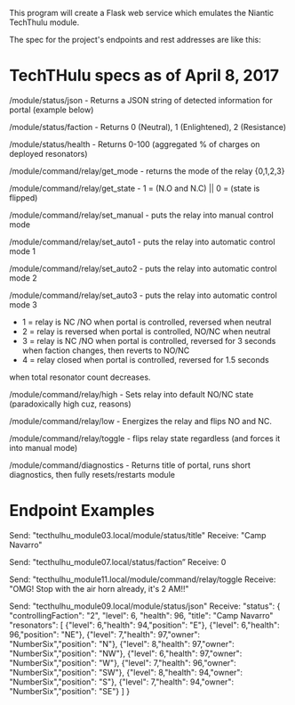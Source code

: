 This program will create a Flask web service which emulates the Niantic TechThulu module.

The spec for the project's endpoints and rest addresses are like this:

# TechTHulu specs as of April 8, 2017

/module/status/json - Returns a JSON string of detected information for portal (example below)

/module/status/faction - Returns 0 (Neutral), 1 (Enlightened), 2 (Resistance)

/module/status/health - Returns 0-100 (aggregated % of charges on deployed resonators)

/module/command/relay/get_mode - returns the mode of the relay {0,1,2,3}

/module/command/relay/get_state - 1 = (N.O and N.C) || 0 = (state is flipped)

/module/command/relay/set_manual - puts the relay into manual control mode

/module/command/relay/set_auto1 - puts the relay into automatic control mode 1

/module/command/relay/set_auto2 - puts the relay into automatic control mode 2

/module/command/relay/set_auto3 - puts the relay into automatic control mode 3

- 1 = relay is NC /NO when portal is controlled, reversed when neutral
- 2 = relay is reversed when portal is controlled, NO/NC when neutral
- 3 = relay is NC /NO when portal is controlled, reversed for 3 seconds when faction changes, then reverts to NO/NC
- 4 = relay closed when portal is controlled, reversed for 1.5 seconds

when total resonator count decreases.

/module/command/relay/high - Sets relay into default NO/NC state (paradoxically high cuz, reasons)

/module/command/relay/low - Energizes the relay and flips NO and NC.

/module/command/relay/toggle - flips relay state regardless (and forces it into manual mode)

/module/command/diagnostics - Returns title of portal, runs short diagnostics, then fully resets/restarts module

# Endpoint Examples

Send: "tecthulhu_module03.local/module/status/title"
Receive: "Camp Navarro"

Send: "tecthulhu_module07.local/status/faction”
Receive: 0

Send: "tecthulhu_module11.local/module/command/relay/toggle
Receive: "OMG! Stop with the air horn already, it's 2 AM!!"

Send: "tecthulhu_module09.local/module/status/json"
Receive: "status": {
	"controllingFaction": "2",
	"level": 6,
	"health": 96,
	"title": "Camp Navarro"
	"resonators": [
		{"level": 6,"health": 94,"position": "E"},
		{"level": 6,"health": 96,"position": "NE"},
		{"level": 7,"health": 97,"owner": "NumberSix","position": "N"},
		{"level": 8,"health": 97,"owner": "NumberSix","position": "NW"},
		{"level": 6,"health": 97,"owner": "NumberSix","position": "W"},
		{"level": 7,"health": 96,"owner": "NumberSix","position": "SW"},
		{"level": 8,"health": 94,"owner": "NumberSix","position": "S"},
		{"level": 7,"health": 94,"owner": "NumberSix","position": "SE"}
		]
	}


